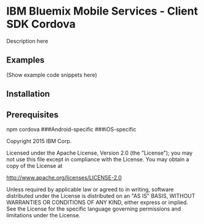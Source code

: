 IBM Bluemix Mobile Services - Client SDK Cordova
===

Description here

Examples
---
(Show example code snippets here)

## Installation

Prerequisites
---
npm
cordova
###Android-specific
###iOS-specific



Copyright 2015 IBM Corp.

Licensed under the Apache License, Version 2.0 (the "License");
you may not use this file except in compliance with the License.
You may obtain a copy of the License at

http://www.apache.org/licenses/LICENSE-2.0

Unless required by applicable law or agreed to in writing, software
distributed under the License is distributed on an "AS IS" BASIS,
WITHOUT WARRANTIES OR CONDITIONS OF ANY KIND, either express or implied.
See the License for the specific language governing permissions and
limitations under the License.